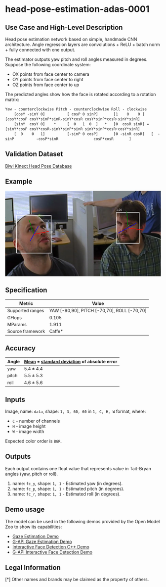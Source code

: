 # head-pose-estimation-adas-0001

## Use Case and High-Level Description

Head pose estimation network based on simple, handmade CNN architecture. Angle regression
layers are convolutions + ReLU + batch norm + fully connected with
one output.

The estimator outputs yaw pitch and roll angles measured in degrees. Suppose the following coordinate system:
* OX points from face center to camera
* OY points from face center to right
* OZ points from face center to up

The predicted angles show how the face is rotated according to a rotation matrix:
```
Yaw - counterclockwise Pitch - counterclockwise Roll - clockwise
    [cosY -sinY 0]          [ cosP 0 sinP]       [1    0    0 ]   [cosY*cosP cosY*sinP*sinR-sinY*cosR cosY*sinP*cosR+sinY*sinR]
    [sinY  cosY 0]    *     [  0   1  0  ]   *   [0  cosR sinR] = [sinY*cosP cosY*cosR-sinY*sinP*sinR sinY*sinP*cosR+cosY*sinR]
    [  0    0   1]          [-sinP 0 cosP]       [0 -sinR cosR]   [  -sinP          -cosP*sinR                cosP*cosR       ]
```

## Validation Dataset

[Biwi Kinect Head Pose Database](https://icu.ee.ethz.ch/research/datsets.html)

## Example

![](./assets/head-pose-estimation-adas-0001.png)

## Specification

| Metric                | Value                                       |
|-----------------------|---------------------------------------------|
| Supported ranges      | YAW [-90,90], PITCH [-70,70], ROLL [-70,70] |
| GFlops                | 0.105                                       |
| MParams               | 1.911                                       |
| Source framework      | Caffe\*                                     |

## Accuracy

| Angle |  [Mean](https://en.wikipedia.org/wiki/Mean_absolute_error) ± [standard deviation](https://en.wikipedia.org/wiki/Standard_deviation) of absolute error |
|-------|-------------------------------------------------------------------------------------------------------------------------------------------------------|
| yaw   |  5.4 ± 4.4                                                                                                                                            |
| pitch |  5.5 ± 5.3                                                                                                                                            |
| roll  |  4.6 ± 5.6                                                                                                                                            |

## Inputs

Image, name: `data`, shape: `1, 3, 60, 60` in `1, C, H, W` format, where:

- `C` - number of channels
- `H` - image height
- `W` - image width

Expected color order is `BGR`.

## Outputs

Each output contains one float value that represents value in Tait-Bryan angles
(yaw, pitch or roll).

1. name: `fc_y`, shape: `1, 1` - Estimated yaw (in degrees).
2. name: `fc_p`, shape: `1, 1` - Estimated pitch (in degrees).
3. name: `fc_r`, shape: `1, 1` - Estimated roll (in degrees).

## Demo usage

The model can be used in the following demos provided by the Open Model Zoo to show its capabilities:

* [Gaze Estimation Demo](../../../demos/gaze_estimation_demo/cpp/README.md)
* [G-API Gaze Estimation Demo](../../../demos/gaze_estimation_demo/cpp_gapi/README.md)
* [Interactive Face Detection C++ Demo](../../../demos/interactive_face_detection_demo/cpp/README.md)
* [G-API Interactive Face Detection Demo](../../../demos/interactive_face_detection_demo/cpp_gapi/README.md)

## Legal Information
[*] Other names and brands may be claimed as the property of others.
